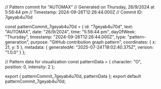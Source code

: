 // Pattern commit for "AUTOMAX"
// Generated on Thursday, 26/9/2024 at 5:56:44 pm
// Timestamp: 2024-09-26T12:26:44.000Z
// Commit ID: 7geyab4u70d

const patternCommit_7geyab4u70d = {
  id: "7geyab4u70d",
  text: "AUTOMAX",
  date: "26/9/2024",
  time: "5:56:44 pm",
  dayOfWeek: "Thursday",
  timestamp: "2024-09-26T12:26:44.000Z",
  type: "pattern-generation",
  purpose: "GitHub contribution graph pattern",
  coordinates: {
    x: 21,
    y: 5
  },
  metadata: {
    generatedAt: "2025-07-24T18:02:40.375Z",
    version: "1.0.0"
  }
};

// Pattern data for visualization
const patternData = {
  character: "O",
  position: 0,
  intensity: 2
};

export { patternCommit_7geyab4u70d, patternData };
export default patternCommit_7geyab4u70d;
